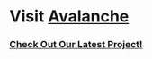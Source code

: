 # Visit [Avalanche](https://avalanche.cubicstudios.xyz/)
### **[Check Out Our Latest Project!](https://gh.cubicstudios.xyz/WebLPS/aval-project/)**